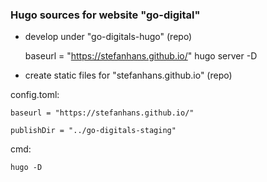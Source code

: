 ### Hugo sources for website "go-digital"

- develop under "go-digitals-hugo" (repo)


    baseurl = "https://stefanhans.github.io/"
    hugo server -D

- create static files for "stefanhans.github.io" (repo)

config.toml:

    baseurl = "https://stefanhans.github.io/"

    publishDir = "../go-digitals-staging"

cmd:

    hugo -D

